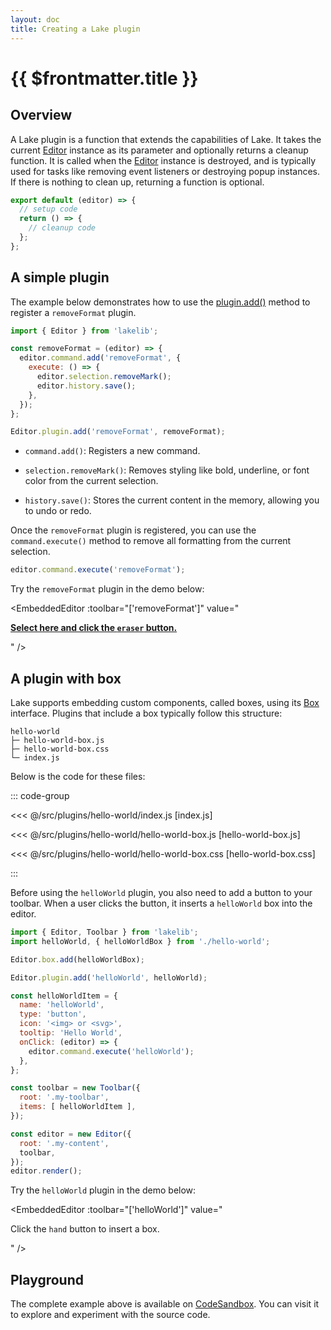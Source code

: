 ```yaml
---
layout: doc
title: Creating a Lake plugin
---
```


# {{ $frontmatter.title }}

## Overview

A Lake plugin is a function that extends the capabilities of Lake. It takes the current [Editor](/reference/editor.md) instance as its parameter and optionally returns a cleanup function. It is called when the [Editor](/reference/editor.md) instance is destroyed, and is typically used for tasks like removing event listeners or destroying popup instances. If there is nothing to clean up, returning a function is optional.

```js
export default (editor) => {
  // setup code
  return () => {
    // cleanup code
  };
};
```


## A simple plugin

The example below demonstrates how to use the [plugin.add()](/reference/plugin.md#add) method to register a `removeFormat` plugin.

```js
import { Editor } from 'lakelib';

const removeFormat = (editor) => {
  editor.command.add('removeFormat', {
    execute: () => {
      editor.selection.removeMark();
      editor.history.save();
    },
  });
};

Editor.plugin.add('removeFormat', removeFormat);
```

* `command.add()`: Registers a new command.

* `selection.removeMark()`: Removes styling like bold, underline, or font color from the current selection.

* `history.save()`: Stores the current content in the memory, allowing you to undo or redo.

Once the `removeFormat` plugin is registered, you can use the `command.execute()` method to remove all formatting from the current selection.

```js
editor.command.execute('removeFormat');
```

Try the `removeFormat` plugin in the demo below:

<EmbeddedEditor :toolbar="['removeFormat']" value="
<p><strong><u>Select here and click the <code>eraser</code> button.</u></strong></p>
" />


## A plugin with box

Lake supports embedding custom components, called boxes, using its [Box](/reference/box.md) interface. Plugins that include a box typically follow this structure:

```
hello-world
├─ hello-world-box.js
├─ hello-world-box.css
└─ index.js
```

Below is the code for these files:

::: code-group

<<< @/src/plugins/hello-world/index.js [index.js]

<<< @/src/plugins/hello-world/hello-world-box.js [hello-world-box.js]

<<< @/src/plugins/hello-world/hello-world-box.css [hello-world-box.css]

:::

Before using the `helloWorld` plugin, you also need to add a button to your toolbar. When a user clicks the button, it inserts a `helloWorld` box into the editor.

```js
import { Editor, Toolbar } from 'lakelib';
import helloWorld, { helloWorldBox } from './hello-world';

Editor.box.add(helloWorldBox);

Editor.plugin.add('helloWorld', helloWorld);

const helloWorldItem = {
  name: 'helloWorld',
  type: 'button',
  icon: '<img> or <svg>',
  tooltip: 'Hello World',
  onClick: (editor) => {
    editor.command.execute('helloWorld');
  },
};

const toolbar = new Toolbar({
  root: '.my-toolbar',
  items: [ helloWorldItem ],
});

const editor = new Editor({
  root: '.my-content',
  toolbar,
});
editor.render();
```

Try the `helloWorld` plugin in the demo below:

<EmbeddedEditor :toolbar="['helloWorld']" value="
<p>Click the <code>hand</code> button to insert a box.</p>
" />


## Playground

The complete example above is available on [CodeSandbox](https://codesandbox.io/embed/s2wjyf?module=/src/index.js). You can visit it to explore and experiment with the source code.
